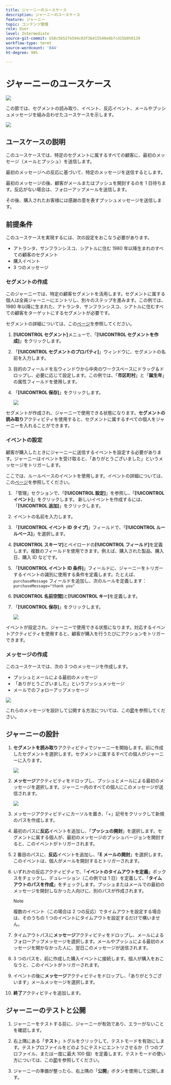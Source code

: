 ```yaml
---
title: ジャーニーのユースケース
description: ジャーニーのユースケース
feature: ジャーニー
topic: コンテンツ管理
role: User
level: Intermediate
source-git-commit: b58c5b527e594c03f3b415549e6b7cd15b050139
workflow-type: tm+mt
source-wordcount: '844'
ht-degree: 98%

---
```


# ジャーニーのユースケース

![](../assets/do-not-localize/badge.png)

この節では、セグメントの読み取り、イベント、反応イベント、メールやプッシュメッセージを組み合わせたユースケースを示します。

![](../assets/jo-uc1.png)

## ユースケースの説明

このユースケースでは、特定のセグメントに属するすべての顧客に、最初のメッセージ（メールとプッシュ）を送信します。

最初のメッセージへの反応に基づいて、特定のメッセージを送信するとします。

最初のメッセージの後、顧客がメールまたはプッシュを開封するのを 1 日待ちます。反応がない場合は、フォローアップメールを送信します。

その後、購入されたお客様には感謝の意を表すプッシュメッセージを送信します。

## 前提条件

このユースケースを実現するには、次の設定をおこなう必要があります。

* アトランタ、サンフランシスコ、シアトルに住む 1980 年以降生まれのすべての顧客のセグメント
* 購入イベント
* 3 つのメッセージ

### セグメントの作成

このジャーニーでは、特定の顧客セグメントを活用します。セグメントに属する個人は全員ジャーニーにエントリし、別々のステップを進みます。この例では、1980 年以降に生まれた、アトランタ、サンフランシスコ、シアトルに住むすべての顧客をターゲットにするセグメントが必要です。

セグメントの詳細については、この[ページ](../segment/about-segments.md)を参照してください。

1. **[!UICONTROL セグメント]**&#x200B;メニューで、「**[!UICONTROL セグメントを作成]**」をクリックします。

1. 「**[!UICONTROL セグメントのプロパティ]**」ウィンドウに、セグメントの名前を入力します。

1. 目的のフィールドを左ウィンドウから中央のワークスペースにドラッグ＆ドロップし、必要に応じて設定します。この例では、「**市区町村**」と「**誕生年**」の属性フィールドを使用します。

1. 「**[!UICONTROL 保存]**」をクリックします。

   ![](../assets/add-attributes.png)

セグメントが作成され、ジャーニーで使用できる状態になります。**セグメントの読み取り**&#x200B;アクティビティを使用すると、セグメントに属するすべての個人をジャーニーを入れることができます。

### イベントの設定

顧客が購入したときにジャーニーに送信するイベントを設定する必要があります。ジャーニーはイベントを受け取ると、「ありがとうございました」というメッセージをトリガーします。

ここでは、ルールベースのイベントを使用します。イベントの詳細については、この[ページ](../event/about-events.md)を参照してください。

1. 「管理」セクションで、「**[!UICONTROL 設定]**」を参照し、「**[!UICONTROL イベント]**」をクリックします。 新しいイベントを作成するには、「**[!UICONTROL 追加]**」をクリックします。

1. イベントの名前を入力します。

1. 「**[!UICONTROL イベント ID タイプ]**」フィールドで、「**[!UICONTROL ルールベース]**」を選択します。

1. **[!UICONTROL スキーマ]**&#x200B;とペイロードの&#x200B;**[!UICONTROL フィールド]**&#x200B;を定義します。複数のフィールドを使用できます。例えば、購入された製品、購入日、購入 ID などです。

1.  「**[!UICONTROL イベント ID 条件]**」フィールドに、ジャーニーをトリガーするイベントの識別に使用する条件を定義します。たとえば、`purchaseMessage` フィールドを追加し、次のルールを定義します：`purchaseMessage="thank you"`

1. **[!UICONTROL 名前空間]**&#x200B;と&#x200B;**[!UICONTROL キー]**&#x200B;を定義します。

1. 「**[!UICONTROL 保存]**」をクリックします。

   ![](../assets/jo-uc2.png)

イベントが設定され、ジャーニーで使用できる状態になります。対応するイベントアクティビティを使用すると、顧客が購入を行うたびにアクションをトリガーできます。

### メッセージの作成

このユースケースでは、次の 3 つのメッセージを作成します。

* プッシュとメールによる最初のメッセージ
* 「ありがとうございました」というプッシュメッセージ
* メールでのフォローアップメッセージ

![](../assets/jo-uc3.png)

これらのメッセージを設計して公開する方法については、この[節](../segment/about-segments.md)を参照してください。

## ジャーニーの設計

1. **セグメントを読み取り**&#x200B;アクティビティでジャーニーを開始します。前に作成したセグメントを選択します。セグメントに属するすべての個人がジャーニーに入ります。

   ![](../assets/jo-uc4.png)

1. **メッセージ**&#x200B;アクティビティをドロップし、プッシュとメールによる最初のメッセージを選択します。ジャーニー内のすべての個人にこのメッセージが送信されます。

   ![](../assets/jo-uc5.png)

1. メッセージアクティビティにカーソルを置き、「+」記号をクリックして新規のパスを作成します。

1. 最初のパスに&#x200B;**反応**&#x200B;イベントを追加し、「**プッシュの開封**」を選択します。セグメントに属する個人が、最初のメッセージのプッシュバージョンを開封すると、このイベントがトリガーされます。

1. 2 番目のパスに、**反応**&#x200B;イベントを追加し、「**E メールの開封**」を選択します。このイベントは、個人がメールを開封するとトリガーされます。

1. いずれかの反応アクティビティで、「**イベントのタイムアウトを定義**」ボックスをチェックし、デュレーション（この例では 1 日）を定義して、「**タイムアウトのパスを作成**」をチェックします。プッシュまたはメールでの最初のメッセージを開封しなかった人向けに、別のパスが作成されます。

   >[!NOTE]
   >
   >複数のイベント（この場合は 2 つの反応）でタイムアウトを設定する場合は、そのうちの 1 つのイベントにタイムアウトを設定するだけで構いません。

1. タイムアウトパスに&#x200B;**メッセージ**&#x200B;アクティビティをドロップし、メールによるフォローアップメッセージを選択します。メールやプッシュによる最初のメッセージを開かなかった人に、翌日このメッセージが送信されます。

1. 3 つのパスを、前に作成した購入イベントに接続します。個人が購入をおこなうと、このイベントがトリガーされます。

1. イベントの後に&#x200B;**メッセージ**&#x200B;アクティビティをドロップし、「ありがとうございます」メールメッセージを選択します。

1. **終了**&#x200B;アクティビティを追加します。

## ジャーニーのテストと公開

1. ジャーニーをテストする前に、ジャーニーが有効であり、エラーがないことを確認します。

1. 右上隅にある「**テスト**」トグルをクリックして、テストモードを有効にします。テストプロファイルをどのようにテストにエントリさせるか（1 つのプロファイル、または一度に最大 100 個）を定義します。テストモードの使い方については、この[節](testing-the-journey.md)を参照してください。

1. ジャーニーの準備が整ったら、右上隅の「**公開**」ボタンを使用して公開します。
